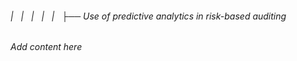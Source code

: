 ###### |   |   |   |   |   ├── Use of predictive analytics in risk-based auditing

*Add content here*